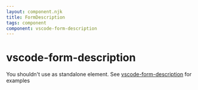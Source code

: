 ```yaml
---
layout: component.njk
title: FormDescription
tags: component
component: vscode-form-description
---
```


# vscode-form-description

You shouldn't use as standalone element. See [vscode-form-description](https://bendera.github.io/vscode-webview-elements/pages/vscode-form-description/) for examples
